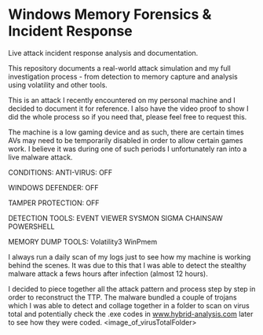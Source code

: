 # Windows Memory Forensics & Incident Response
Live attack incident response analysis and documentation.

This repository documents a real-world attack simulation and my full investigation process - from detection to memory capture and analysis using volatility and other tools.


This is an attack I recently encountered on my personal machine and I decided to document it for reference. I also have the video proof to show I did the whole process so if you need that, please feel free to request this.

The machine is a low gaming device and as such, there are certain times AVs may need to be temporarily disabled in order to allow certain games work. I believe it was during one of such periods I unfortunately ran into a live malware attack.


CONDITIONS:
ANTI-VIRUS: OFF

WINDOWS DEFENDER: OFF

TAMPER PROTECTION: OFF

DETECTION TOOLS:
EVENT VIEWER
SYSMON
SIGMA
CHAINSAW
POWERSHELL

MEMORY DUMP TOOLS:
Volatility3
WinPmem

I always run a daily scan of my logs just to see how my machine is working behind the scenes. It was due to this that I was able to detect the stealthy malware attack a fews hours after infection (almost 12 hours).


I decided to piece together all the attack pattern and process step by step in order to reconstruct the TTP. The malware bundled a couple of trojans which I was able to detect and collage together in a folder to scan on virus total and potentially check the .exe codes in www.hybrid-analysis.com later to see how they were coded. 
<image_of_virusTotalFolder>
